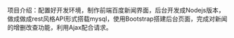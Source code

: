 项目介绍：配置好开发环境，制作前端百度新闻界面，后台开发成Nodejs版本，做成做成rest风格API形式搭载mysql，使用Bootstrap搭建后台页面，完成对新闻的增删改查功能，利用Ajax配合请求。